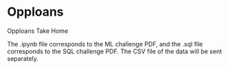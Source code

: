# Opploans
Opploans Take Home

The .ipynb file corresponds to the ML challenge PDF, and the .sql file corresponds to the SQL challenge PDF. The CSV file of the data will be sent separately.
